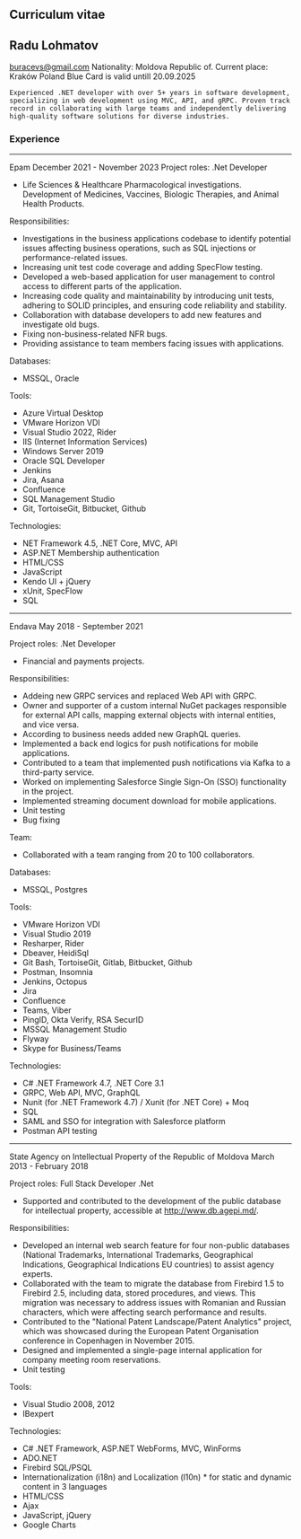 ## Curriculum vitae
## Radu Lohmatov
buracevs@gmail.com
Nationality: Moldova Republic of.
Current place: Kraków Poland
Blue Card is valid untill 20.09.2025
```
Experienced .NET developer with over 5+ years in software development, specializing in web development using MVC, API, and gRPC. Proven track record in collaborating with large teams and independently delivering high-quality software solutions for diverse industries.
```

### Experience
---
Epam
December 2021 - November 2023
Project roles: .Net Developer

* Life Sciences & Healthcare Pharmacological investigations. Development of Medicines, Vaccines, Biologic Therapies, and Animal Health Products.

Responsibilities:
* Investigations in the business applications codebase to identify potential issues affecting business operations, such as SQL injections or performance-related issues.
* Increasing unit test code coverage and adding SpecFlow testing.
* Developed a web-based application for user management to control access to different parts of the application.
* Increasing code quality and maintainability by introducing unit tests, adhering to SOLID principles, and ensuring code reliability and stability.
* Collaboration with database developers to add new features and investigate old bugs.
* Fixing non-business-related NFR bugs.
* Providing assistance to team members facing issues with applications.

Databases:
* MSSQL, Oracle 

Tools:
* Azure Virtual Desktop
* VMware Horizon VDI
* Visual Studio 2022, Rider
* IIS (Internet Information Services)
* Windows Server 2019
* Oracle SQL Developer
* Jenkins
* Jira, Asana
* Confluence
* SQL Management Studio
* Git, TortoiseGit, Bitbucket, Github

Technologies:
* NET Framework 4.5, .NET Core, MVC, API
* ASP.NET Membership authentication
* HTML/CSS
* JavaScript
* Kendo UI + jQuery
* xUnit, SpecFlow
* SQL

---
Endava
May 2018 - September 2021

Project roles: .Net Developer

* Financial and payments projects.

Responsibilities:

* Addeing new GRPC services and replaced Web API with  GRPC.
* Owner and supporter of a custom internal NuGet packages responsible for external API calls, mapping external objects with internal entities, and vice versa.
* According to business needs added new GraphQL queries.
* Implemented a back end logics for push notifications for mobile applications.
* Contributed to a team that implemented push notifications via Kafka to a third-party service.
* Worked on implementing Salesforce Single Sign-On (SSO) functionality in the project.
* Implemented streaming document download for mobile applications.
* Unit testing
* Bug fixing 

Team: 
* Collaborated with a team ranging from 20 to 100 collaborators.

Databases:
* MSSQL, Postgres

Tools:
* VMware Horizon VDI
* Visual Studio 2019
* Resharper, Rider
* Dbeaver, HeidiSql
* Git Bash, TortoiseGit, Gitlab, Bitbucket, Github
* Postman, Insomnia
* Jenkins, Octopus
* Jira
* Confluence
* Teams, Viber
* PingID, Okta Verify, RSA SecurID
* MSSQL Management Studio
* Flyway
* Skype for Business/Teams

Technologies:
* C# .NET Framework 4.7, .NET Core 3.1
* GRPC, Web API, MVC, GraphQL
* Nunit (for .NET Framework 4.7) / Xunit (for .NET  Core) + Moq
* SQL
* SAML and SSO for integration with Salesforce platform
* Postman API testing

---
State Agency on Intellectual Property of the Republic of Moldova
March 2013 - February 2018

Project roles: Full Stack Developer .Net
* Supported and contributed to the development of the public database for intellectual property, accessible at http://www.db.agepi.md/.

Responsibilities:
* Developed an internal web search feature for four non-public databases (National Trademarks, International Trademarks, Geographical Indications, Geographical Indications EU countries) to assist agency experts.
* Collaborated with the team to migrate the database from Firebird 1.5 to Firebird 2.5, including data, stored procedures, and views. This migration was necessary to address issues with Romanian and Russian characters, which were affecting search performance and results.
* Contributed to the "National Patent Landscape/Patent Analytics" project, which was showcased during the European Patent Organisation conference in Copenhagen in November 2015.
* Designed and implemented a single-page internal application for company meeting room reservations.
* Unit testing

Tools:
* Visual Studio 2008, 2012
* IBexpert

Technologies:
* C# .NET Framework, ASP.NET WebForms, MVC, WinForms
* ADO.NET
* Firebird SQL/PSQL
* Internationalization (i18n) and Localization (l10n) * for static and dynamic content in 3 languages
* HTML/CSS
* Ajax
* JavaScript, jQuery
* Google Charts
